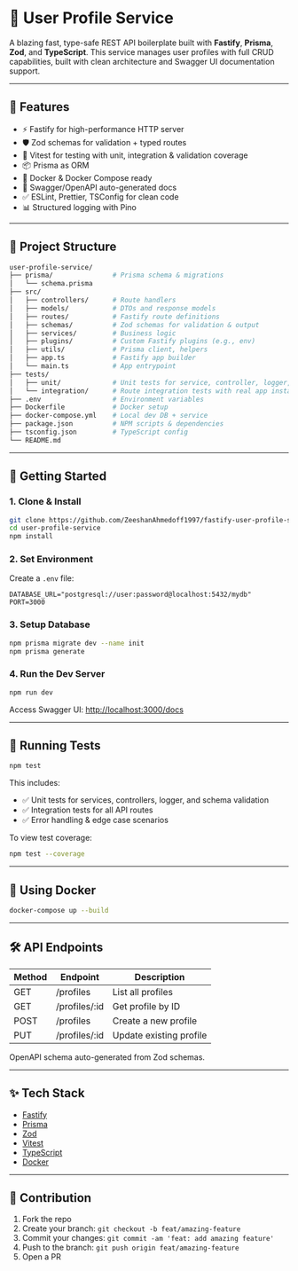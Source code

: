 # 🧩 User Profile Service

A blazing fast, type-safe REST API boilerplate built with **Fastify**, **Prisma**, **Zod**, and **TypeScript**. This service manages user profiles with full CRUD capabilities, built with clean architecture and Swagger UI documentation support.

---

## 🚀 Features

- ⚡️ Fastify for high-performance HTTP server
- 🛡️ Zod schemas for validation + typed routes
- 🧪 Vitest for testing with unit, integration & validation coverage
- 📦 Prisma as ORM
- 🐳 Docker & Docker Compose ready
- 📜 Swagger/OpenAPI auto-generated docs
- ✅ ESLint, Prettier, TSConfig for clean code
- 📊 Structured logging with Pino

---

## 📁 Project Structure

```sh
user-profile-service/
├── prisma/               # Prisma schema & migrations
│   └── schema.prisma
├── src/
│   ├── controllers/      # Route handlers
│   ├── models/           # DTOs and response models
│   ├── routes/           # Fastify route definitions
│   ├── schemas/          # Zod schemas for validation & output
│   ├── services/         # Business logic
│   ├── plugins/          # Custom Fastify plugins (e.g., env)
│   ├── utils/            # Prisma client, helpers
│   ├── app.ts            # Fastify app builder
│   └── main.ts           # App entrypoint
├── tests/
│   ├── unit/             # Unit tests for service, controller, logger, validation
│   └── integration/      # Route integration tests with real app instance
├── .env                  # Environment variables
├── Dockerfile            # Docker setup
├── docker-compose.yml    # Local dev DB + service
├── package.json          # NPM scripts & dependencies
├── tsconfig.json         # TypeScript config
└── README.md
```

---

## 🔧 Getting Started

### 1. Clone & Install

```bash
git clone https://github.com/ZeeshanAhmedoff1997/fastify-user-profile-service
cd user-profile-service
npm install
```

### 2. Set Environment

Create a `.env` file:

```env
DATABASE_URL="postgresql://user:password@localhost:5432/mydb"
PORT=3000
```

### 3. Setup Database

```bash
npm prisma migrate dev --name init
npm prisma generate
```

### 4. Run the Dev Server

```bash
npm run dev
```

Access Swagger UI: [http://localhost:3000/docs](http://localhost:3000/docs)

---

## 🧪 Running Tests

```bash
npm test
```

This includes:

- ✅ Unit tests for services, controllers, logger, and schema validation
- ✅ Integration tests for all API routes
- ✅ Error handling & edge case scenarios

To view test coverage:

```bash
npm test --coverage
```

---

## 🐳 Using Docker

```bash
docker-compose up --build
```

---

## 🛠 API Endpoints

| Method | Endpoint       | Description             |
| ------ | -------------- | ----------------------- |
| GET    | /profiles      | List all profiles       |
| GET    | /profiles/\:id | Get profile by ID       |
| POST   | /profiles      | Create a new profile    |
| PUT    | /profiles/\:id | Update existing profile |

OpenAPI schema auto-generated from Zod schemas.

---

## ✨ Tech Stack

- [Fastify](https://fastify.dev)
- [Prisma](https://www.prisma.io)
- [Zod](https://github.com/colinhacks/zod)
- [Vitest](https://vitest.dev/)
- [TypeScript](https://www.typescriptlang.org/)
- [Docker](https://www.docker.com/)

---

## 🙌 Contribution

1. Fork the repo
2. Create your branch: `git checkout -b feat/amazing-feature`
3. Commit your changes: `git commit -am 'feat: add amazing feature'`
4. Push to the branch: `git push origin feat/amazing-feature`
5. Open a PR

